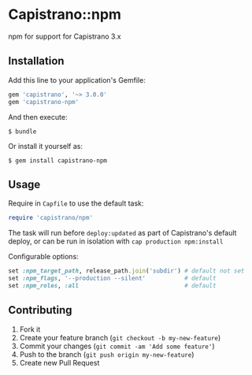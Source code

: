 # Capistrano::npm

npm for support for Capistrano 3.x

## Installation

Add this line to your application's Gemfile:

```ruby
gem 'capistrano', '~> 3.0.0'
gem 'capistrano-npm'
```

And then execute:

    $ bundle

Or install it yourself as:

    $ gem install capistrano-npm

## Usage

Require in `Capfile` to use the default task:

```ruby
require 'capistrano/npm'
```

The task will run before `deploy:updated` as part of Capistrano's default deploy,
or can be run in isolation with `cap production npm:install`

Configurable options:

```ruby
set :npm_target_path, release_path.join('subdir') # default not set
set :npm_flags, '--production --silent'           # default
set :npm_roles, :all                              # default
```

## Contributing

1. Fork it
2. Create your feature branch (`git checkout -b my-new-feature`)
3. Commit your changes (`git commit -am 'Add some feature'`)
4. Push to the branch (`git push origin my-new-feature`)
5. Create new Pull Request
